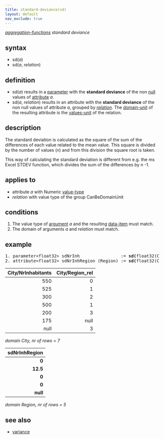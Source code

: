 ```yaml
---
title: standard-deviance(sd)
layout: default
nav_exclude: true
---
```

*[aggregation-functions](aggregation-functions) standard deviance*

## syntax

- sd(*a*)
- sd(*a*, *relation*)

## definition

- sd(*a*) results in a [parameter](parameter) with the **standard deviance** of the non [null](null) values of [attribute](attribute) *a*.
- sd(*a*, *relation*) results in an attribute with the **standard deviance** of the non null values of attribute *a*, grouped by *[relation](relation)*. The [domain-unit](domain-unit) of the resulting attribute is the [values-unit](values-unit) of the relation.

## description

The standard deviation is calculated as the square of the sum of the differences of each value related to the mean value. This square is divided by the number of values (n) and from this division the square root is taken.

This way of calculating the standard deviation is different from e.g. the ms Excel STDEV function, which divides the sum of the differences by n -1.

## applies to

- attribute *a* with Numeric [value-type](value-type)
- *relation* with value type of the group CanBeDomainUnit

## conditions

1.  The value type of [argument](argument) *a* and the resulting [data-item](data-item) must match.
2.  The domain of arguments *a* and *relation* must match.

## example

<pre>
1. parameter&lt;float32&gt; sdNrInh                := <B>sd(</B>float32(City/NrInhabitants)<B>)</B>;result = 155.46
2. attribute&lt;float32&gt; sdNrInhRegion (Region) := <B>sd(</B>float32(City/NrInhabitants), City/Region_rel<B>)</B>;
</pre>

| City/NrInhabitants | City/Region_rel |
|-------------------:|----------------:|
| 550                | 0               |
| 525                | 1               |
| 300                | 2               |
| 500                | 1               |
| 200                | 3               |
| 175                | null            |
| null               | 3               |

*domain City, nr of rows = 7*

| **sdNrInhRegion** |
|------------------:|
| **0**             |
| **12.5**          |
| **0**             |
| **0**             |
| **null**          |

*domain Region, nr of rows = 5*

## **see also**

- [variance](variance)